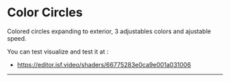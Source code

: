 # Color Circles

 Colored circles expanding to exterior, 3 adjustables colors and ajustable speed.

 You can test visualize and test it at :

 * https://editor.isf.video/shaders/66775283e0ca9e001a031006

---